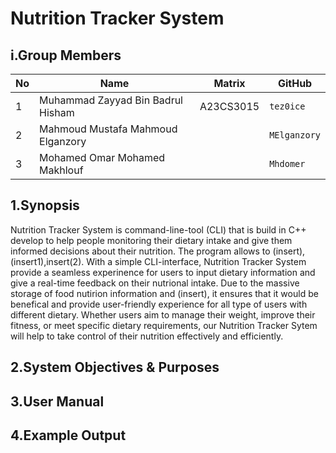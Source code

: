 # **Nutrition Tracker System**

## i.Group Members

| No | Name                               | Matrix    | GitHub       |
|----|------------------------------------|-----------|--------------|
| 1  | Muhammad Zayyad Bin Badrul Hisham | A23CS3015 | `tez0ice`    |
| 2  | Mahmoud Mustafa Mahmoud Elganzory  |           | `MElganzory` |
| 3  | Mohamed Omar Mohamed Makhlouf      |           | `Mhdomer`    |

## 1.Synopsis

Nutrition Tracker System is command-line-tool (CLI) that is build in C++ develop to help people monitoring their dietary intake and give them informed decisions about their nutrition. The program allows to (insert),(insert1),insert(2). With a simple CLI-interface, Nutrition Tracker System provide a seamless experinence for users to input dietary information and give a real-time feedback on their nutrional intake. Due to the massive storage of food nutirion information and (insert), it ensures that it would be benefical and provide user-friendly experience for all type of users with different dietary. Whether users aim to manage their weight, improve their fitness, or meet specific dietary requirements, our Nutrition Tracker Sytem will help to take control of their nutrition effectively and efficiently.

## 2.System Objectives & Purposes

## 3.User Manual

## 4.Example Output


